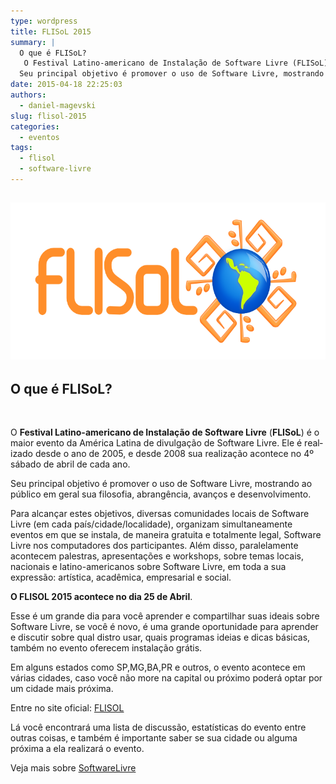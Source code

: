 ```yaml
---
type: wordpress
title: FLISoL 2015
summary: |
  O que é FLISoL?
   O Festival Latino-americano de Instalação de Software Livre (FLISoL) é o maior evento da América Latina de divulgação de Software Livre. Ele é realizado desde o ano de 2005, e desde 2008 sua realização acontece no 4º sábado de abril de cada ano.
  Seu principal objetivo é promover o uso de Software Livre, mostrando ao público em geral sua filosofia, abrangência, avanços e desenvolvimento.
date: 2015-04-18 22:25:03
authors:
  - daniel-magevski
slug: flisol-2015
categories:
  - eventos
tags:
  - flisol
  - software-livre
---
```


<h2><a href="/images/wp-content/uploads/2015/04/FLISoL-2015.png"><img class="alignnone  wp-image-1873" src="/images/wp-content/uploads/2015/04/FLISoL-2015.png" alt="FLISoL-2015" width="561" height="251" /></a></h2>
<h2><strong>O que é FLISoL?</strong></h2>
&nbsp;

<span lang="en-US">O </span><strong><span lang="en-US">Festival Latino-americano de Instalação de Software Livre</span></strong><span lang="en-US"> (</span><strong><span lang="en-US">FLISoL</span></strong><span lang="en-US">) é o maior evento da América Latina de divulgação de </span>Software Livre<span lang="en-US">. Ele é realizado desde o ano de 2005, e desde 2008 sua realização acontece no 4º sábado de abril de cada ano. </span>

<span lang="en-US">Seu principal objetivo é promover o uso de Software Livre, mostrando ao público em geral sua filosofia, abrangência, avanços e desenvolvimento.</span>

Para alcançar estes objetivos, diversas comunidades locais de Software Livre (em cada país/cidade/localidade), organizam simultaneamente eventos em que se instala, de maneira gratuita e totalmente legal, Software Livre nos computadores dos participantes. Além disso, paralelamente acontecem palestras, apresentações e workshops, sobre temas locais, nacionais e latino-americanos sobre Software Livre, em toda a sua expressão: artística, acadêmica, empresarial e social.

<strong>O FLISOL 2015 acontece no dia 25 de Abril</strong>.

Esse é um grande dia para você aprender e compartilhar suas ideais sobre Software Livre, se você é novo, é uma grande oportunidade para aprender e discutir sobre qual distro usar, quais programas ideias e dicas básicas, também no evento oferecem instalação grátis.

Em alguns estados como SP,MG,BA,PR e outros, o evento acontece em várias cidades, caso você não more na capital ou próximo poderá optar por um cidade mais próxima.

Entre no site oficial: <a href="http://www.flisol.info/" target="_blank">FLISOL</a>

Lá você encontrará uma lista de discussão, estatísticas do evento entre outras coisas, e também é importante saber se sua cidade ou alguma próxima a ela realizará o evento.

Veja mais sobre <a href="http://pt.wikipedia.org/wiki/Software_livre" target="_blank">SoftwareLivre</a>
